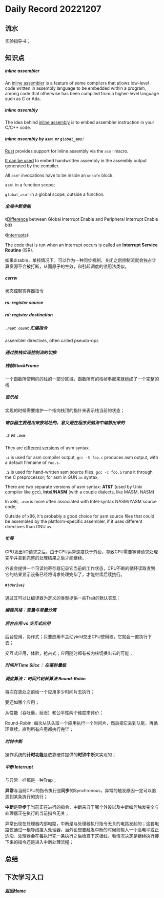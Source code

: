 
Daily Record 20221207
=====================

## 流水

实验指导书；

## 知识点

##### inline assembler

An [inline assembler](https://en.wikipedia.org/wiki/Inline_assembler) is a feature of some compilers that allows low-level code written in assembly language to be embedded within a program, among code that otherwise has been compiled from a higher-level language such as C or Ada.

##### inline assembly

The idea behind [inline assembly](https://wiki.osdev.org/Inline_Assembly) is to embed assembler instruction in your C/C++ code.

##### inline assembly by `asm!` or `global_ams!`

[Rust](https://doc.rust-lang.org/nightly/rust-by-example/unsafe/asm.html) provides support for inline assembly via the `asm!` macro.

[It can be used](https://doc.rust-lang.org/nightly/reference/inline-assembly.html) to embed handwritten assembly in the assembly output generated by the compiler.

All `asm!` invocations have to be inside an `unsafe` block.

`asm!` in a function scope;

`global_asm!` in a global scope, outside a function.

##### 全局中断使能

《[Difference](https://forum.allaboutcircuits.com/threads/difference-between-global-interrupt-enable-and-peripheral-interrupt-enable-bit.166766/) between Global Interrupt Enable and Peripheral Interrupt Enable bit》

《[Interrupts](https://picguides.com/beginner/interrupts.php)》

The code that is run when an interrupt occurs is called an **Interrupt Service Routine** (ISR).

如果disable，单核情况下，可以作为一种同步机制，关闭之后控制流就会独占计算资源不会被打断，从而原子的生效，和引起调度的锁用法类似。

##### csrrw

状态控制寄存器指令

##### rs: register source

##### rd: register destination

##### `.rept count` 汇编指令

assembler directives, often called pseudo-ops

##### 通过换栈实现控制流的切换

##### 栈帧StackFrame

一个函数所使用的的栈的一部分区域，函数所有的栈帧串起来就组成了一个完整的栈

##### 表示栈

实现的时候需要维护一个指向栈顶的指针来表示栈当前的状态；

##### 寄存器主要是用来放地址的，意义是在程序员脑海中编排出来的

##### `.S` vs `.asm`

They are [different versions](https://stackoverflow.com/questions/34098596/assembly-files-difference-between-a-s-asm) of asm syntax.

**`.s`** is used for asm compiler output, `gcc -S foo.c` produces asm output, with a default filename of `foo.s`.

**`.S`** is used for hand-written asm source files. `gcc -c foo.S` runs it through the C preprocessor; for asm in GUN `as` syntax;

There are two separate versions of asm syntax: **AT&T** (used by Unix compiler like gcc), **Intel/NASM** (with a couple dialects, like MASM, NASM)

In x86, `.asm` is more often associated with Intel-syntax NASM/YASM source code;

Outside of x86, it's probably a good choice for asm source files that could be assembled by the platform-specific assembler, if it uses different directives than GNU `as`.

##### 忙等

CPU发出I/O请求之后，由于CPU运算速度快于外设，导致CPU需要等待请求处理完毕并拿到完整的处理结果之后才能继续。

外设会提供一个可读的寄存器记录它当前的工作状态，CPU不断的循环读取直到它的结果显示设备已经将请求处理完毕了，才能继续后续执行。

##### `#[derive]`

通过其可以让编译器为定义的类型提供一些Trait的默认实现；

##### 编程风格：变量与常量分离

##### 后台应用 vs 交互式应用

后台应用，协作式；只要应用不主动yield交出CPU使用权，它就会一直执行下去；

交互式应用，体验，抢占式；应用随时都有被内核切换出去的可能；

##### 时间片Time Slice： 在毫秒量级

##### 调度算法： 时间片轮转算法 Round-Robin

每次在患处之前给一个应用多少时间片去执行；

要还如哪个应用；

从性能（吞吐量，延迟）和公平性两个维度来评价；

Round-Robin: 每次从队头取一个应用执行一个时间片，然后把它丢到队尾，再循环继续，直到所有应用都执行完毕；

##### 时钟中断

操作系统的**计时功能**是依靠硬件提供的**时钟中断**来实现的；

##### 中断 Interrupt

与异常一样都是一种Trap；

**异常**与当前CPU的指令执行是**同步**的Synchronous，异常的触发原因一定可以追溯到某条执行的执行；

**中断**是**异步**于当前正在进行的指令，中断来自于哪个外设以及中断如何触发完全与处理器正在执行的当前指令无关；

异常出现在处理器内部电路，中断是与处理器执行指令无关的电路发起的；这套电路仅通过一根导线接入处理器，当外设想要触发中断的时候则输入一个高电平或正边沿，处理器会在每执行完一条执行之后检查下这根线，看情况决定是继续执行接下来的指令还是进入中断处理流程；



## 总结



## 下次学习入口



##### [返回Home](../../../README.md)


